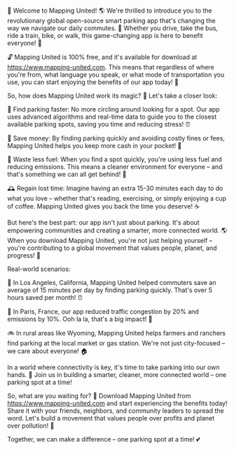 🎉 Welcome to Mapping United! 🌎 We're thrilled to introduce you to the revolutionary global open-source smart parking app that's changing the way we navigate our daily commutes. 💨 Whether you drive, take the bus, ride a train, bike, or walk, this game-changing app is here to benefit everyone! 🌟

🔓 Mapping United is 100% free, and it's available for download at https://www.mapping-united.com. This means that regardless of where you're from, what language you speak, or what mode of transportation you use, you can start enjoying the benefits of our app today! 🎉

So, how does Mapping United work its magic? 🤔 Let's take a closer look:

📍 Find parking faster: No more circling around looking for a spot. Our app uses advanced algorithms and real-time data to guide you to the closest available parking spots, saving you time and reducing stress! ⏰

💸 Save money: By finding parking quickly and avoiding costly fines or fees, Mapping United helps you keep more cash in your pocket! 💸

🌟 Waste less fuel: When you find a spot quickly, you're using less fuel and reducing emissions. This means a cleaner environment for everyone – and that's something we can all get behind! 🌿

🕰️ Regain lost time: Imagine having an extra 15-30 minutes each day to do what you love – whether that's reading, exercising, or simply enjoying a cup of coffee. Mapping United gives you back the time you deserve! ☕️

But here's the best part: our app isn't just about parking. It's about empowering communities and creating a smarter, more connected world. 🌎 When you download Mapping United, you're not just helping yourself – you're contributing to a global movement that values people, planet, and progress! 💪

Real-world scenarios:

🚗 In Los Angeles, California, Mapping United helped commuters save an average of 15 minutes per day by finding parking quickly. That's over 5 hours saved per month! ⏰

🚌 In Paris, France, our app reduced traffic congestion by 20% and emissions by 10%. Ooh la la, that's a big impact! 🌈

🚲 In rural areas like Wyoming, Mapping United helps farmers and ranchers find parking at the local market or gas station. We're not just city-focused – we care about everyone! 🏠

In a world where connectivity is key, it's time to take parking into our own hands. 💪 Join us in building a smarter, cleaner, more connected world – one parking spot at a time!

So, what are you waiting for? 🎉 Download Mapping United from https://www.mapping-united.com and start experiencing the benefits today! Share it with your friends, neighbors, and community leaders to spread the word. Let's build a movement that values people over profits and planet over pollution! 🌟

Together, we can make a difference – one parking spot at a time! 💕